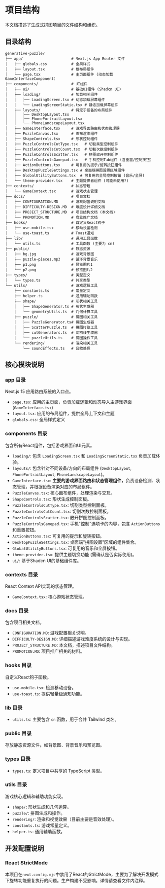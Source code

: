 # 项目结构

本文档描述了生成式拼图项目的文件结构和组织。

## 目录结构

```
generative-puzzle/
├── app/                      # Next.js App Router 文件
│   ├── globals.css           # 全局样式
│   ├── layout.tsx            # 根布局组件
│   └── page.tsx              # 主页面组件 (动态加载 GameInterfaceComponent)
├── components/               # UI组件
│   ├── ui/                   # 基础UI组件 (Shadcn UI)
│   ├── loading/              # 加载相关组件
│   │   ├── LoadingScreen.tsx # 动态加载屏幕组件
│   │   └── LoadingScreenStatic.tsx # 静态加载屏幕组件
│   ├── layouts/              # 特定于设备的布局组件
│   │   ├── DesktopLayout.tsx
│   │   ├── PhonePortraitLayout.tsx
│   │   └── PhoneLandscapeLayout.tsx
│   ├── GameInterface.tsx     # 游戏界面路由和状态管理器
│   ├── PuzzleCanvas.tsx      # 画布渲染组件
│   ├── ShapeControls.tsx     # 形状控制组件
│   ├── PuzzleControlsCutType.tsx   # 切割类型控制组件
│   ├── PuzzleControlsCutCount.tsx  # 切割次数控制组件
│   ├── PuzzleControlsScatter.tsx   # 拼图散开控制组件
│   ├── PuzzleControlsGamepad.tsx   # 手机控制Tab组件 (含重置/控制按钮)
│   ├── ActionButtons.tsx     # 可复用的提示/旋转按钮组件
│   ├── DesktopPuzzleSettings.tsx # 桌面端拼图设置区域组件
│   ├── GlobalUtilityButtons.tsx  # 可复用的全局控制按钮 (音乐/全屏)
│   └── theme-provider.tsx    # 主题提供者组件 (可能未使用?)
├── contexts/                 # 状态管理
│   └── GameContext.tsx       # 游戏状态管理
├── docs/                     # 项目文档
│   ├── CONFIGURATION.MD      # 游戏配置说明文档
│   ├── DIFFICULTY-DESIGN.MD  # 难度设计详细文档
│   ├── PROJECT_STRUCTURE.MD  # 项目结构文档 (本文档)
│   └── PROMOTION.MD          # 商业推广文档
├── hooks/                    # 自定义React钩子
│   ├── use-mobile.tsx        # 移动设备检测
│   └── use-toast.ts          # Toast通知
├── lib/                      # 通用工具函数
│   └── utils.ts              # 工具函数 (主要为 cn)
├── public/                   # 静态资源
│   ├── bg.jpg                # 游戏背景图
│   ├── puzzle-pieces.mp3     # 循环背景音乐
│   ├── p1.png                # 预览图片1
│   └── p2.png                # 预览图片2
├── types/                    # 类型定义
│   └── types.ts              # 共享类型
└── utils/                    # 游戏逻辑工具
    ├── constants.ts          # 常量定义
    ├── helper.ts             # 通用辅助函数
    ├── shape/                # 形状相关工具
    │   ├── ShapeGenerator.ts # 形状生成器
    │   └── geometryUtils.ts  # 几何计算工具
    ├── puzzle/               # 拼图相关工具
    │   ├── PuzzleGenerator.ts# 拼图生成器
    │   ├── ScatterPuzzle.ts  # 拼图打散工具
    │   ├── cutGenerators.ts  # 切割线生成器
    │   └── puzzleUtils.ts    # 拼图操作工具
    └── rendering/            # 渲染相关工具
        └── soundEffects.ts   # 音效处理
```

## 核心模块说明

### app 目录

Next.js 15 应用路由系统的入口点。

- `page.tsx`: 应用的主页面，负责加载逻辑和动态导入主游戏界面(`GameInterface.tsx`)
- `layout.tsx`: 应用的布局组件，提供全局上下文和主题
- `globals.css`: 全局样式定义

### components 目录

包含所有React组件，包括游戏界面和UI元素。

- `loading/`: 包含 `LoadingScreen.tsx` 和 `LoadingScreenStatic.tsx` 负责加载体验。
- `layouts/`: 包含针对不同设备/方向的布局组件 (`DesktopLayout`, `PhonePortraitLayout`, `PhoneLandscapeLayout`)。
- `GameInterface.tsx`: **主要的游戏界面路由和状态管理组件**，负责设备检测、状态管理，并根据设备渲染对应的布局组件。
- `PuzzleCanvas.tsx`: 核心画布组件，处理渲染与交互。
- `ShapeControls.tsx`: 形状生成控制面板。
- `PuzzleControlsCutType.tsx`: 切割类型控制面板。
- `PuzzleControlsCutCount.tsx`: 切割次数控制面板。
- `PuzzleControlsScatter.tsx`: 散开拼图控制面板。
- `PuzzleControlsGamepad.tsx`: 手机"控制"选项卡的内容，包含 `ActionButtons` 和重置按钮。
- `ActionButtons.tsx`: 可复用的提示和旋转按钮。
- `DesktopPuzzleSettings.tsx`: 桌面端"拼图设置"区域的组件集合。
- `GlobalUtilityButtons.tsx`: 可复用的音乐和全屏按钮。
- `theme-provider.tsx`: 提供主题切换功能 (需确认是否实际使用)。
- `ui/`: 基于Shadcn UI的基础组件库。

### contexts 目录

React Context API实现的状态管理。

- `GameContext.tsx`: 核心游戏状态管理。

### docs 目录

包含项目相关文档。

- `CONFIGURATION.MD`: 游戏配置相关说明。
- `DIFFICULTY-DESIGN.MD`: 详细描述游戏难度系统的设计与实现。
- `PROJECT_STRUCTURE.MD`: 本文档，描述项目文件结构。
- `PROMOTION.MD`: 项目推广相关的材料。

### hooks 目录

自定义React钩子函数。

- `use-mobile.tsx`: 检测移动设备。
- `use-toast.ts`: 提供轻量级通知功能。

### lib 目录

- `utils.ts`: 主要包含 `cn` 函数，用于合并 Tailwind 类名。

### public 目录

存放静态资源文件，如背景图、背景音乐和预览图。

### types 目录

- `types.ts`: 定义项目中共享的 TypeScript 类型。

### utils 目录

游戏核心逻辑和辅助功能实现。

- `shape/`: 形状生成和几何运算。
- `puzzle/`: 拼图生成和操作。
- `rendering/`: 渲染和视觉效果（目前主要是音效处理）。
- `constants.ts`: 游戏常量定义。
- `helper.ts`: 通用辅助函数。

## 开发配置说明

### React StrictMode

本项目在`next.config.mjs`中禁用了React的StrictMode，主要为了解决开发模式下旋转功能重复执行的问题。生产构建不受影响。详情请查看文件内注释。
